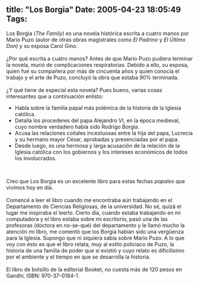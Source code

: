 title: "Los Borgia"
Date: 2005-04-23 18:05:49
Tags: 
---
<p>Los Borgia (<em>The Family</em>) es una novela histórica escrita a cuatro manos por Mario Puzo (autor de otras obras magistrales como <em>El Padrino</em> y <em>El Último Don</em>) y su esposa Carol Gino.<br/><br/>
¿Por qué escrita a cuatro manos? Antes de que Mario Puzo pudiera
terminar la novela, murió de complicaciones respiratorias. Debido a
ello, su esposa, quien fue su compañera por más de cincuenta años y
quien conocía el trabajo y el arte de Puzo, concluyó la obra que estaba
90% terminada.<br/><br/>
¿Y qué tiene de especial esta novela? Pues bueno, varias cosas interesantes que a continuación enlisto:<br/></p>
<ul>
<li>Habla sobre la familia papal más polémica de la historia de la Iglesia católica.</li>
<li>Detalla los procederes del papa Alejandro VI, en la época medieval, cuyo nombre verdadero había sido Rodrigo Borgia.</li>
<li>Acusa las relaciones coitales incestuosas entre la hija del papa,
Lucrecia y su hermano mayor César, aprobadas y presenciadas por el papa.</li>
<li>Desde luego, es una hermosa y larga acusación de la relación de
la Iglesia católica con los gobiernos y los intereses económicos de
todos los involucrados.</li>
</ul>
<br/><p>
Creo que Los Borgia es un excelente libro para estas fechas <em>papales</em> que vivimos hoy en día.<br/><br/>
Comencé a leer el libro cuando me encontraba aún trabajando en el
Departamento de Ciencias Religiosas, de la universidad. No sé, quizá el
lugar me inspiraba el leerlo. Cierto día, cuando estaba trabajando en
mi computadora y el libro estaba sobre mi escritorio, pasó una de las
profesoras (doctora en no-se-qué) del departamento y le llamó mucho la
atención mi libro, me comentó que los Borgia habían sido una vergüenza
para la Iglesia. Supongo que ni siquiera sabía sobre Mario Puzo. A lo
que voy con ésto es que el libro relata, muy al estilo policiaco de
Puzo, la historia de una familia de poder que sí existió y cuyo relato
es dificilísimo por el ambiente y el tiempo en que se desarrolla la
historia.<br/><br/>
El libro de bolsillo de la editorial Booket, no cuesta más de 120 pesos en Gandhi. ISBN: 970-37-0184-1.<br/><br/><br/></p>
